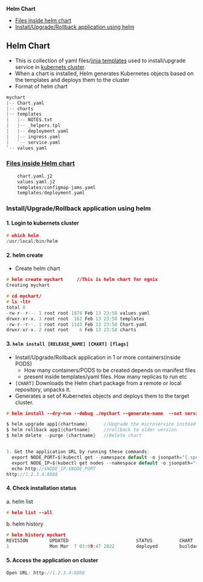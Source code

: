 **Helm Chart**
- [Files inside helm chart](#fi)
- [Install/Upgrade/Rollback application using helm](#iu)

## Helm Chart
- This is collection of yaml files/[jinja templates](/Languages/Templating_Language/Jinja2) used to install/upgrade service in [kubernets cluster](..).
- When a chart is installed, Helm generates Kubernetes objects based on the templates and deploys them to the cluster
- Format of helm chart
```c
mychart
|-- Chart.yaml
|-- charts
|-- templates
|   |-- NOTES.txt
|   |-- _helpers.tpl
|   |-- deployment.yaml
|   |-- ingress.yaml
|   `-- service.yaml
`-- values.yaml
```
<a name=fi></a>
### [Files inside Helm chart](Files_in_HelmChart)
```c
    chart.yaml.j2
    values.yaml.j2
    templates/configmap-jams.yaml
    templates/deployment.yaml
```

<a name=iu></a>
### Install/Upgrade/Rollback application using helm
#### 1. Login to kubernets cluster
```c
# which helm
/usr/local/bin/helm
```

#### 2. helm create
- Create helm chart
```c
# helm create mychart     //This is helm chart for ngnix
Creating mychart

# cd mychart/
# ls -ltr
total 8
-rw-r--r--. 1 root root 1874 Feb 13 23:58 values.yaml
drwxr-xr-x. 3 root root  162 Feb 13 23:58 templates
-rw-r--r--. 1 root root 1143 Feb 13 23:58 Chart.yaml
drwxr-xr-x. 2 root root    6 Feb 13 23:58 charts
```

#### 3. `helm install [RELEASE_NAME] [CHART] [flags]`
- Install/Upgrade/Rollback application in 1 or more containers(inside PODS)
  - How many containers/PODS to be created depends on manifest files 
  - present inside templates/yaml files. How many replicas to run etc 
- `[CHART]` Downloads the Helm chart package from a remote or local repository, unpacks it.
- Generates a set of Kubernetes objects and deploys them to the target cluster.
```c
# helm install --dry-run --debug ./mychart --generate-name  --set service.internalPort=8089

$ helm upgrade app1{chartname}      //Upgrade the microservice instead of install
$ helm rollback app1{chartname}     //rollback to older version
$ helm delete --purge {chartname}   //Delete chart


1. Get the application URL by running these commands:
  export NODE_PORT=$(kubectl get --namespace default -o jsonpath="{.spec.ports[0].nodePort}" services cherry-chart)
  export NODE_IP=$(kubectl get nodes --namespace default -o jsonpath="{.items[0].status.addresses[0].address}")
  echo http://$NODE_IP:$NODE_PORT
http://1.2.3.4:8888
```

#### 4. Check installation status
a. helm list
```c
# helm list --all
```
b. helm history
```c
# helm history mychart
REVISION        UPDATED                         STATUS          CHART                   APP VERSION     DESCRIPTION
1               Mon Mar  7 03:09:47 2022        deployed        buildachart-0.1.0       1.16.0          Install complete
```

#### 5. Access the application on cluster
```c
Open URL: http://1.2.3.4:8888
```
